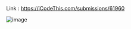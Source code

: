 Link : https://iCodeThis.com/submissions/61960

![image](https://github.com/ZendeAditya/icodeThisProjects/assets/91424824/a4cc6c07-cf35-4f6f-bd9a-8edb4b695d4c)
